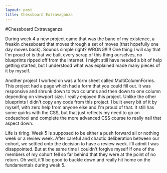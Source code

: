 ```yaml
---
layout: post
title: Chessboard Extravaganza
---
```


#Chessboard Extravaganza

During week 4 a new project came that was the bane of my existence, a freakin chessboard that moves through a set of moves (that hopefully one day moves back). Sounds simple right? WRONG!!!!! One thing I will say that I'm proud of is that we built every scrap of this thing ourselves, no blueprints ripped off from the internet. I might still have needed a bit of help getting started, but I understood what was explained made many pieces of it by myself.

Another project I worked on was a form sheet called MultiColumnForms. This project had a page which had a form that you could fill out. It was responsive and shrunk down to two columns and then down to one column depending on viewport size. I really enjoyed this project. Unlike the other blueprints I didn't copy any code from this project. I built every bit of it by myself, with zero help from anyone else and I'm proud of that. It still has some quirks with the CSS, but that just reflects my need to go on codeschool and complete the more advanced CSS course to really nail that aspect down.

Life is tiring. Week 5 is supposed to be either a push forward all or nothing week or a review week. After careful and chaotic deliberation between our cohort, we settled onto the decision to have a review week. I'll admit I was disappointed. But at the same time I couldn't forgive myself if one of the members of my cohort fell so far behind that they were at the point of no return. Oh well, it'll be good to buckle down and really hit home on the fundamentals during week 5.
